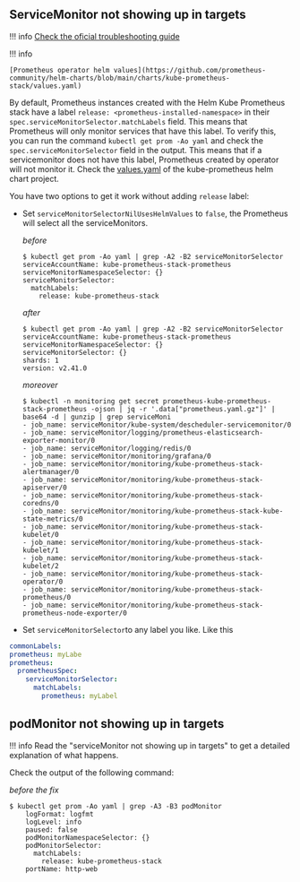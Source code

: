 ## ServiceMonitor not showing up in targets

!!! info
    [Check the oficial troubleshooting guide](https://github.com/coreos/prometheus-operator/blob/master/Documentation/troubleshooting.md#troubleshooting-servicemonitor-changes)

!!! info

    [Prometheus operator helm values](https://github.com/prometheus-community/helm-charts/blob/main/charts/kube-prometheus-stack/values.yaml)



By default, Prometheus instances created with the Helm Kube Prometheus stack have a label `release: <prometheus-installed-namespace>` in their `spec.serviceMonitorSelector.matchLabels` field. This means that Prometheus will only monitor services that have this label. To verify this, you can run the command `kubectl get prom -Ao yaml` and check the `spec.serviceMonitorSelector` field in the output. This means that if a servicemonitor does not have this label, Prometheus created by operator will not monitor it. Check the [values.yaml](https://github.com/prometheus-community/helm-charts/blob/main/charts/kube-prometheus-stack/values.yaml#L2778-L2791) of the kube-prometheus helm chart project.

You have two options to get it work without adding `release` label:

+ Set `serviceMonitorSelectorNilUsesHelmValues` to `false`, the Prometheus will select all the serviceMonitors.

    _before_

    ```
    $ kubectl get prom -Ao yaml | grep -A2 -B2 serviceMonitorSelector
    serviceAccountName: kube-prometheus-stack-prometheus
    serviceMonitorNamespaceSelector: {}
    serviceMonitorSelector:
      matchLabels:
        release: kube-prometheus-stack
    ```

    _after_

    ```
    $ kubectl get prom -Ao yaml | grep -A2 -B2 serviceMonitorSelector
    serviceAccountName: kube-prometheus-stack-prometheus
    serviceMonitorNamespaceSelector: {}
    serviceMonitorSelector: {}
    shards: 1
    version: v2.41.0
    ```

    _moreover_

    ```
    $ kubectl -n monitoring get secret prometheus-kube-prometheus-stack-prometheus -ojson | jq -r '.data["prometheus.yaml.gz"]' | base64 -d | gunzip | grep serviceMoni
    - job_name: serviceMonitor/kube-system/descheduler-servicemonitor/0
    - job_name: serviceMonitor/logging/prometheus-elasticsearch-exporter-monitor/0
    - job_name: serviceMonitor/logging/redis/0
    - job_name: serviceMonitor/monitoring/grafana/0
    - job_name: serviceMonitor/monitoring/kube-prometheus-stack-alertmanager/0
    - job_name: serviceMonitor/monitoring/kube-prometheus-stack-apiserver/0
    - job_name: serviceMonitor/monitoring/kube-prometheus-stack-coredns/0
    - job_name: serviceMonitor/monitoring/kube-prometheus-stack-kube-state-metrics/0
    - job_name: serviceMonitor/monitoring/kube-prometheus-stack-kubelet/0
    - job_name: serviceMonitor/monitoring/kube-prometheus-stack-kubelet/1
    - job_name: serviceMonitor/monitoring/kube-prometheus-stack-kubelet/2
    - job_name: serviceMonitor/monitoring/kube-prometheus-stack-operator/0
    - job_name: serviceMonitor/monitoring/kube-prometheus-stack-prometheus/0
    - job_name: serviceMonitor/monitoring/kube-prometheus-stack-prometheus-node-exporter/0
    ```

+ Set `serviceMonitorSelector`to any label you like. Like this

```yaml
commonLabels:
prometheus: myLabe
prometheus:
  prometheusSpec:
    serviceMonitorSelector:
      matchLabels:
        prometheus: myLabel
```

## podMonitor not showing up in targets

!!! info
    Read the "serviceMonitor not showing up in targets" to get a detailed explanation of what happens.

Check the output of the following command:

_before the fix_

```
$ kubectl get prom -Ao yaml | grep -A3 -B3 podMonitor
    logFormat: logfmt
    logLevel: info
    paused: false
    podMonitorNamespaceSelector: {}
    podMonitorSelector:
      matchLabels:
        release: kube-prometheus-stack
    portName: http-web
```

